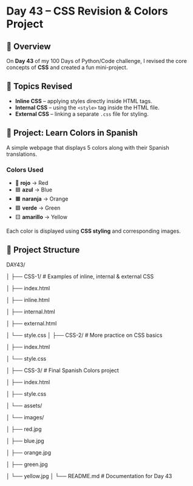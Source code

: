 # Day 43 – CSS Revision & Colors Project

## 📌 Overview
On **Day 43** of my 100 Days of Python/Code challenge, I revised the core concepts of **CSS** and created a fun mini-project.

## 📖 Topics Revised
- **Inline CSS** – applying styles directly inside HTML tags.
- **Internal CSS** – using the `<style>` tag inside the HTML file.
- **External CSS** – linking a separate `.css` file for styling.

## 🎨 Project: Learn Colors in Spanish
A simple webpage that displays 5 colors along with their Spanish translations.

### Colors Used
- 🔴 **rojo** → Red  
- 🟦 **azul** → Blue  
- 🟧 **naranja** → Orange  
- 🟩 **verde** → Green  
- 🟨 **amarillo** → Yellow  

Each color is displayed using **CSS styling** and corresponding images.

## 📂 Project Structure
DAY43/

│
├── CSS-1/ # Examples of inline, internal & external CSS

│ ├── index.html

│ ├── inline.html

│ ├── internal.html

│ ├── external.html

│ └── style.css
│
├── CSS-2/ # More practice on CSS basics

│ ├── index.html

│ └── style.css

│
├── CSS-3/ # Final Spanish Colors project

│ ├── index.html

│ ├── style.css

│ └── assets/

│ └── images/

│ ├── red.jpg

│ ├── blue.jpg

│ ├── orange.jpg

│ ├── green.jpg

│ └── yellow.jpg
│
└── README.md # Documentation for Day 43